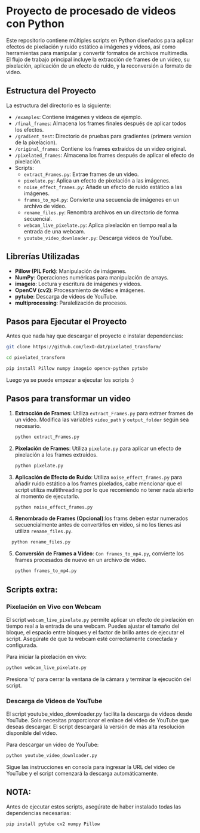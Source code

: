 # Proyecto de procesado de videos con Python

Este repositorio contiene múltiples scripts en Python diseñados para aplicar efectos de pixelación y ruido estático a imágenes y videos, así como herramientas para manipular y convertir formatos de archivos multimedia. El flujo de trabajo principal incluye la extracción de frames de un video, su pixelación, aplicación de un efecto de ruido, y la reconversión a formato de video.

## Estructura del Proyecto

La estructura del directorio es la siguiente:

- `/examples`: Contiene imágenes y videos de ejemplo.
- `/final_frames`: Almacena los frames finales después de aplicar todos los efectos.
- `/gradient_test`: Directorio de pruebas para gradientes (primera version de la pixelacion).
- `/original_frames`: Contiene los frames extraídos de un video original.
- `/pixelated_frames`: Almacena los frames después de aplicar el efecto de pixelación.
- Scripts:
  - `extract_Frames.py`: Extrae frames de un video.
  - `pixelate.py`: Aplica un efecto de pixelación a las imágenes.
  - `noise_effect_frames.py`: Añade un efecto de ruido estático a las imágenes.
  - `frames_to_mp4.py`: Convierte una secuencia de imágenes en un archivo de video.
  - `rename_files.py`: Renombra archivos en un directorio de forma secuencial.
  - `webcam_live_pixelate.py`: Aplica pixelación en tiempo real a la entrada de una webcam.
  - `youtube_video_downloader.py`: Descarga videos de YouTube.

## Librerías Utilizadas

- **Pillow (PIL Fork)**: Manipulación de imágenes.
- **NumPy**: Operaciones numéricas para manipulación de arrays.
- **imageio**: Lectura y escritura de imágenes y videos.
- **OpenCV (cv2)**: Procesamiento de video e imágenes.
- **pytube**: Descarga de videos de YouTube.
- **multiprocessing**: Paralelización de procesos.

## Pasos para Ejecutar el Proyecto

Antes que nada hay que descargar el proyecto e instalar dependencias:

``` bash
git clone https://github.com/lexO-dat/pixelated_transform/
```
``` bash
cd pixelated_transform
```
``` bash
pip install Pillow numpy imageio opencv-python pytube
```

Luego ya se puede empezar a ejecutar los scripts :)

## Pasos para transformar un video

1. **Extracción de Frames**: Utiliza `extract_Frames.py` para extraer frames de un video. Modifica las variables `video_path` y `output_folder` según sea necesario.
   ```bash
   python extract_Frames.py
   ```
2. **Pixelación de Frames**: Utiliza `pixelate.py` para aplicar un efecto de pixelación a los frames extraídos.
    ```bash
   python pixelate.py
   ```
3. **Aplicación de Efecto de Ruido**: Utiliza `noise_effect_frames.py` para añadir ruido estático a los frames pixelados, cabe mencionar que el script utiliza multithreading por lo que recomiendo no tener nada abierto al momento de ejecutarlo.
    ```bash
   python noise_effect_frames.py
   ```
4. **Renombrado de Frames (Opcional)**:los frams deben estar numerados secuencialmente antes de convertirlos en video, si no los tienes asi utiliza `rename_files.py`.
 ```bash
   python rename_files.py
   ```
5. **Conversión de Frames a Video**: `Con frames_to_mp4.py`, convierte los frames procesados de nuevo en un archivo de video.
   ```bash
   python frames_to_mp4.py
   ```

## Scripts extra:
### Pixelación en Vivo con Webcam
El script `webcam_live_pixelate.py` permite aplicar un efecto de pixelación en tiempo real a la entrada de una webcam. Puedes ajustar el tamaño del bloque, el espacio entre bloques y el factor de brillo antes de ejecutar el script. Asegúrate de que tu webcam esté correctamente conectada y configurada.

Para iniciar la pixelación en vivo:
```bash
python webcam_live_pixelate.py
```

Presiona 'q' para cerrar la ventana de la cámara y terminar la ejecución del script.

### Descarga de Videos de YouTube
El script youtube_video_downloader.py facilita la descarga de videos desde YouTube. Solo necesitas proporcionar el enlace del video de YouTube que deseas descargar. El script descargará la versión de más alta resolución disponible del video.

Para descargar un video de YouTube:
``` bash
python youtube_video_downloader.py
```

Sigue las instrucciones en consola para ingresar la URL del video de YouTube y el script comenzará la descarga automáticamente.

## NOTA:

Antes de ejecutar estos scripts, asegúrate de haber instalado todas las dependencias necesarias:

``` bash
pip install pytube cv2 numpy Pillow

```
